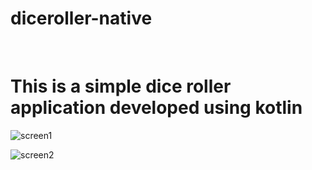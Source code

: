 # diceroller-native
<br/>
<h1>
This is a simple dice roller application developed using kotlin
</h1>

![screen1](https://user-images.githubusercontent.com/62778911/147123954-f55c7ee9-d148-4406-81a2-b8095854d766.png)

![screen2](https://user-images.githubusercontent.com/62778911/147123957-c2c3f66d-47ad-44a6-9bf9-7a95c0190bc3.png)
